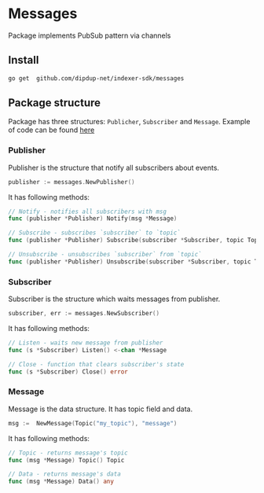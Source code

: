 # Messages

Package implements PubSub pattern via channels

## Install

```bash
go get  github.com/dipdup-net/indexer-sdk/messages
```

## Package structure

Package has three structures: `Publicher`, `Subscriber` and `Message`. 
Example of code can be found [here](/examples/messages/main.go)

### Publisher

Publisher is the structure that notify all subscribers about events.

```go
publisher := messages.NewPublisher()
```

It has following methods:

```go
// Notify - notifies all subscribers with msg
func (publisher *Publisher) Notify(msg *Message) 

// Subscribe - subscribes `subscriber` to `topic`
func (publisher *Publisher) Subscribe(subscriber *Subscriber, topic Topic)

// Unsubscribe - unsubscribes `subscriber` from `topic`
func (publisher *Publisher) Unsubscribe(subscriber *Subscriber, topic Topic)
```

### Subscriber

Subscriber is the structure which waits messages from publisher.

```go
subscriber, err := messages.NewSubscriber()
```

It has following methods:

```go
// Listen - waits new message from publisher
func (s *Subscriber) Listen() <-chan *Message

// Close - function that clears subscriber's state
func (s *Subscriber) Close() error
```

### Message

Message is the data structure. It has topic field and data.

```go
msg :=  NewMessage(Topic("my_topic"), "message")
```

It has following methods:

```go
// Topic - returns message's topic
func (msg *Message) Topic() Topic

// Data - returns message's data
func (msg *Message) Data() any
```
